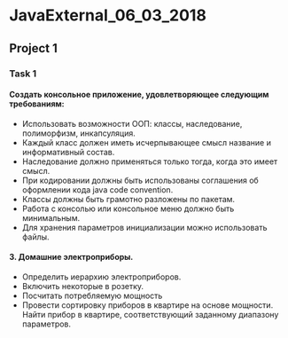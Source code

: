 # JavaExternal_06_03_2018
## Project 1
### Task 1
#### Создать консольное приложение, удовлетворяющее следующим требованиям:
* Использовать возможности ООП: классы, наследование, полиморфизм, инкапсуляция.
* Каждый класс должен иметь исчерпывающее смысл название и информативный состав.
* Наследование должно применяться только тогда, когда это имеет смысл.
* При кодировании должны быть использованы соглашения об оформлении кода java code convention.
* Классы должны быть грамотно разложены по пакетам.
* Работа с консолью или консольное меню должно быть минимальным.
* Для хранения параметров инициализации можно использовать файлы.
#### 3.	Домашние электроприборы.
* Определить иерархию электроприборов. 
* Включить некоторые в розетку. 
* Посчитать потребляемую мощность 
* Провести сортировку приборов в квартире на основе мощности. Найти прибор в квартире, соответствующий заданному диапазону параметров.

